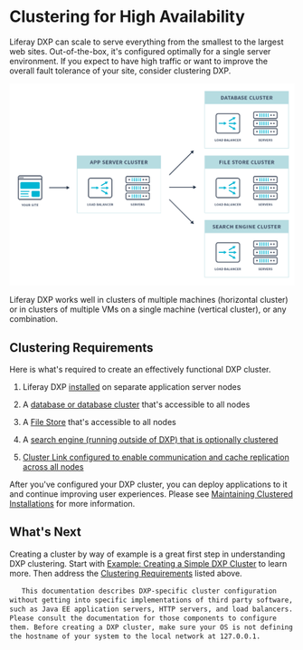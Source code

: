 # Clustering for High Availability

Liferay DXP can scale to serve everything from the smallest to the largest web sites. Out-of-the-box, it's configured optimally for a single server environment. If you expect to have high traffic or want to improve the overall fault tolerance of your site, consider clustering DXP.

![Liferay DXP is designed to scale to as large an installation as you need.](./clustering-for-high-availability/images/01.png) <!-- I know this image is an oldie but I find the diagram presented in the "example creating a dxp cluster" article a lot clearer. -->

Liferay DXP works well in clusters of multiple machines (horizontal cluster) or in clusters of multiple VMs on a single machine (vertical cluster), or any combination.

## Clustering Requirements

Here is what's required to create an effectively functional DXP cluster.

1. Liferay DXP [installed](../../installing_liferay.md) on separate application server nodes

1. A [database or database cluster](./database-configuration-for-cluster-nodes.md) that's accessible to all nodes

1. A [File Store](../../../system-administration/file-storage/configuring-file-storage.md) that's accessible to all nodes

1. A [search engine (running outside of DXP) that is optionally clustered](../../../using-search/installing-and-upgrading-a-search-engine/installing-a-search-engine.md)

1. [Cluster Link configured to enable communication and cache replication across all nodes](./configuring-cluster-link.md)

After you've configured your DXP cluster, you can deploy applications to it and continue improving user experiences. Please see [Maintaining Clustered Installations](../../maintaining-a-liferay-dxp-installation/maintaining-clustered-installations/maintaining-clustered-installations.md) for more information.

## What's Next

Creating a cluster by way of example is a great first step in understanding DXP clustering. Start with [Example: Creating a Simple DXP Cluster](./example-creating-a-simple-dxp-cluster.md) to learn more. Then address the [Clustering Requirements](#clustering-requirements) listed above.

```note::
   This documentation describes DXP-specific cluster configuration without getting into specific implementations of third party software, such as Java EE application servers, HTTP servers, and load balancers. Please consult the documentation for those components to configure them. Before creating a DXP cluster, make sure your OS is not defining the hostname of your system to the local network at 127.0.0.1.
```
